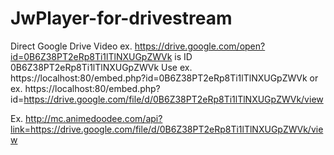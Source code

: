 # JwPlayer-for-drivestream
Direct Google Drive Video
ex. https://drive.google.com/open?id=0B6Z38PT2eRp8Ti1lTlNXUGpZWVk
is ID 0B6Z38PT2eRp8Ti1lTlNXUGpZWVk
Use ex. https://localhost:80/embed.php?id=0B6Z38PT2eRp8Ti1lTlNXUGpZWVk
or ex. https://localhost:80/embed.php?id=https://drive.google.com/file/d/0B6Z38PT2eRp8Ti1lTlNXUGpZWVk/view

Ex. http://mc.animedoodee.com/api?link=https://drive.google.com/file/d/0B6Z38PT2eRp8Ti1lTlNXUGpZWVk/view
